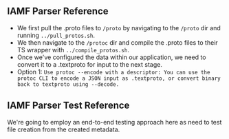 ## IAMF Parser Reference

- We first pull the .proto files to `/proto` by navigating to the `/proto` dir and running `../pull_protos.sh`.
- We then navigate to the `/protoc` dir and compile the .proto files to their TS wrapper with `../compile_protos.sh`.
- Once we've configured the data within our application, we need to convert it to a .textproto for input to the next stage.
- Option 1: `Use protoc --encode with a descriptor: You can use the protoc CLI to encode a JSON input as .textproto, or convert binary back to textproto using --decode.`

## IAMF Parser Test Reference

We're going to employ an end-to-end testing approach here as need to test file creation from the created metadata.
